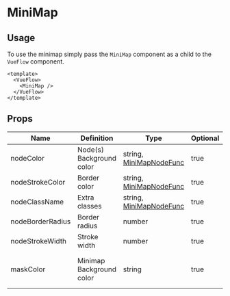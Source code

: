 # MiniMap

## Usage

To use the minimap simply pass the `MiniMap` component as a child to the `VueFlow` component.

```vue
<template>
  <VueFlow>
    <MiniMap />
  </VueFlow>
</template>
```

## Props

| Name             | Definition               | Type                                                                         | Optional | Default                 |
|------------------|--------------------------|------------------------------------------------------------------------------|----------|-------------------------|
| nodeColor        | Node(s) Background color | string, [MiniMapNodeFunc](https://types.vueflow.dev/modules.html#StringFunc) | true     | #fff                    |
| nodeStrokeColor  | Border color             | string, [MiniMapNodeFunc](https://types.vueflow.dev/modules.html#StringFunc) | true     | #555                    |
| nodeClassName    | Extra classes            | string, [MiniMapNodeFunc](https://types.vueflow.dev/modules.html#StringFunc) | true     | -                       |
| nodeBorderRadius | Border radius            | number                                                                       | true     | 5                       |
| nodeStrokeWidth  | Stroke width             | number                                                                       | true     | 2                       |
| maskColor        | Minimap Background color | string                                                                       | true     | rgb(240, 242, 243, 0.7) |
